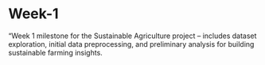 # Week-1
“Week 1 milestone for the Sustainable Agriculture project – includes dataset exploration, initial data preprocessing, and preliminary analysis for building sustainable farming insights.
